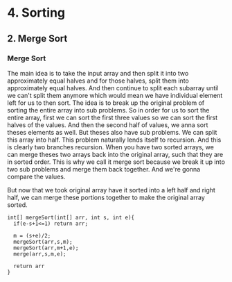 # 4. Sorting

## 2. Merge Sort

### Merge Sort 
The main idea is to take the input array and then split it into two approximately equal halves and for those halves, split them into approximately equal halves. And then continue to split each subarray until we can't split them anymore which would mean we have individual element left for us to then sort. The idea is to break up the original problem of sorting the entire array into sub problems. So in order for us to sort the entire array, first we can sort the first three values so we can sort the first halves of the values. And then the second half of values, we anna sort theses elements as well. But theses also have sub problems. We can split this array into half. This problem naturally lends itself to recursion. And this is clearly two branches recursion. When you have two sorted arrays, we can merge theses two arrays back into the original array, such that they are in sorted order. This is why we call it merge sort because we break it up into two sub problems and merge them back together. And we're gonna compare the values.

But now that we took original array have it sorted into a left half and right half, we can merge these portions together to make the original array sorted. 

```
int[] mergeSort(int[] arr, int s, int e){
  if(e-s+1<=1) return arr;

  m = (s+e)/2;
  mergeSort(arr,s,m);
  mergeSort(arr,m+1,e);
  merge(arr,s,m,e);

  return arr
}
```